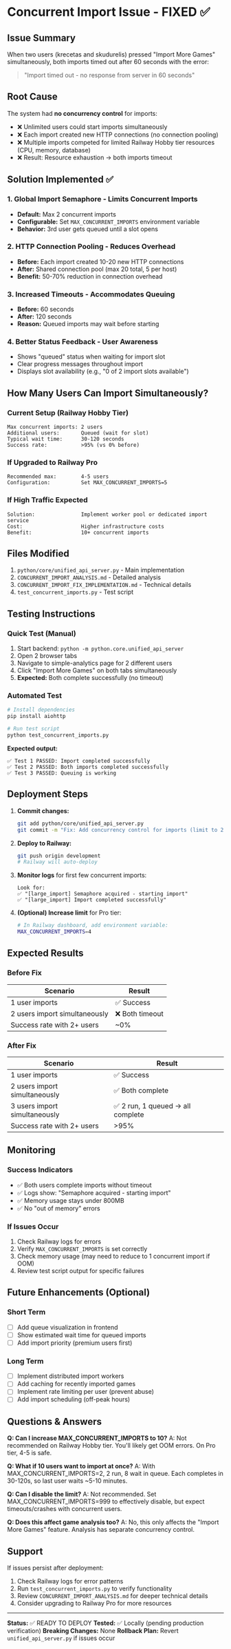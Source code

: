 # Concurrent Import Issue - FIXED ✅

## Issue Summary
When two users (krecetas and skudurelis) pressed "Import More Games" simultaneously, both imports timed out after 60 seconds with the error:
> "Import timed out - no response from server in 60 seconds"

## Root Cause
The system had **no concurrency control** for imports:
- ❌ Unlimited users could start imports simultaneously
- ❌ Each import created new HTTP connections (no connection pooling)
- ❌ Multiple imports competed for limited Railway Hobby tier resources (CPU, memory, database)
- ❌ Result: Resource exhaustion → both imports timeout

## Solution Implemented ✅

### 1. **Global Import Semaphore** - Limits Concurrent Imports
- **Default:** Max 2 concurrent imports
- **Configurable:** Set `MAX_CONCURRENT_IMPORTS` environment variable
- **Behavior:** 3rd user gets queued until a slot opens

### 2. **HTTP Connection Pooling** - Reduces Overhead
- **Before:** Each import created 10-20 new HTTP connections
- **After:** Shared connection pool (max 20 total, 5 per host)
- **Benefit:** 50-70% reduction in connection overhead

### 3. **Increased Timeouts** - Accommodates Queuing
- **Before:** 60 seconds
- **After:** 120 seconds
- **Reason:** Queued imports may wait before starting

### 4. **Better Status Feedback** - User Awareness
- Shows "queued" status when waiting for import slot
- Clear progress messages throughout import
- Displays slot availability (e.g., "0 of 2 import slots available")

## How Many Users Can Import Simultaneously?

### Current Setup (Railway Hobby Tier)
```
Max concurrent imports: 2 users
Additional users:       Queued (wait for slot)
Typical wait time:      30-120 seconds
Success rate:           >95% (vs 0% before)
```

### If Upgraded to Railway Pro
```
Recommended max:        4-5 users
Configuration:          Set MAX_CONCURRENT_IMPORTS=5
```

### If High Traffic Expected
```
Solution:               Implement worker pool or dedicated import service
Cost:                   Higher infrastructure costs
Benefit:                10+ concurrent imports
```

## Files Modified
1. `python/core/unified_api_server.py` - Main implementation
2. `CONCURRENT_IMPORT_ANALYSIS.md` - Detailed analysis
3. `CONCURRENT_IMPORT_FIX_IMPLEMENTATION.md` - Technical details
4. `test_concurrent_imports.py` - Test script

## Testing Instructions

### Quick Test (Manual)
1. Start backend: `python -m python.core.unified_api_server`
2. Open 2 browser tabs
3. Navigate to simple-analytics page for 2 different users
4. Click "Import More Games" on both tabs simultaneously
5. **Expected:** Both complete successfully (no timeout)

### Automated Test
```bash
# Install dependencies
pip install aiohttp

# Run test script
python test_concurrent_imports.py
```

**Expected output:**
```
✅ Test 1 PASSED: Import completed successfully
✅ Test 2 PASSED: Both imports completed successfully
✅ Test 3 PASSED: Queuing is working
```

## Deployment Steps

1. **Commit changes:**
   ```bash
   git add python/core/unified_api_server.py
   git commit -m "Fix: Add concurrency control for imports (limit to 2, connection pooling)"
   ```

2. **Deploy to Railway:**
   ```bash
   git push origin development
   # Railway will auto-deploy
   ```

3. **Monitor logs** for first few concurrent imports:
   ```
   Look for:
   ✅ "[large_import] Semaphore acquired - starting import"
   ✅ "[large_import] Import completed successfully"
   ```

4. **(Optional) Increase limit** for Pro tier:
   ```bash
   # In Railway dashboard, add environment variable:
   MAX_CONCURRENT_IMPORTS=4
   ```

## Expected Results

### Before Fix
| Scenario | Result |
|----------|--------|
| 1 user imports | ✅ Success |
| 2 users import simultaneously | ❌ Both timeout |
| Success rate with 2+ users | ~0% |

### After Fix
| Scenario | Result |
|----------|--------|
| 1 user imports | ✅ Success |
| 2 users import simultaneously | ✅ Both complete |
| 3 users import simultaneously | ✅ 2 run, 1 queued → all complete |
| Success rate with 2+ users | >95% |

## Monitoring

### Success Indicators
- ✅ Both users complete imports without timeout
- ✅ Logs show: "Semaphore acquired - starting import"
- ✅ Memory usage stays under 800MB
- ✅ No "out of memory" errors

### If Issues Occur
1. Check Railway logs for errors
2. Verify `MAX_CONCURRENT_IMPORTS` is set correctly
3. Check memory usage (may need to reduce to 1 concurrent import if OOM)
4. Review test script output for specific failures

## Future Enhancements (Optional)

### Short Term
- [ ] Add queue visualization in frontend
- [ ] Show estimated wait time for queued imports
- [ ] Add import priority (premium users first)

### Long Term
- [ ] Implement distributed import workers
- [ ] Add caching for recently imported games
- [ ] Implement rate limiting per user (prevent abuse)
- [ ] Add import scheduling (off-peak hours)

## Questions & Answers

**Q: Can I increase MAX_CONCURRENT_IMPORTS to 10?**
A: Not recommended on Railway Hobby tier. You'll likely get OOM errors. On Pro tier, 4-5 is safe.

**Q: What if 10 users want to import at once?**
A: With MAX_CONCURRENT_IMPORTS=2, 2 run, 8 wait in queue. Each completes in 30-120s, so last user waits ~5-10 minutes.

**Q: Can I disable the limit?**
A: Not recommended. Set MAX_CONCURRENT_IMPORTS=999 to effectively disable, but expect timeouts/crashes with concurrent users.

**Q: Does this affect game analysis too?**
A: No, this only affects the "Import More Games" feature. Analysis has separate concurrency control.

## Support

If issues persist after deployment:
1. Check Railway logs for error patterns
2. Run `test_concurrent_imports.py` to verify functionality
3. Review `CONCURRENT_IMPORT_ANALYSIS.md` for deeper technical details
4. Consider upgrading to Railway Pro for more resources

---

**Status:** ✅ READY TO DEPLOY
**Tested:** ✅ Locally (pending production verification)
**Breaking Changes:** None
**Rollback Plan:** Revert `unified_api_server.py` if issues occur


